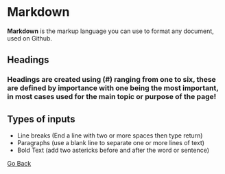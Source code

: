 # Markdown

**Markdown** is the markup language you can use to format any document, used on Github.

## Headings

### Headings are created using (#) ranging from one to six, these are defined by importance with one being the most important, in most cases used for the main topic or purpose of the page!

## Types of inputs

- Line breaks (End a line with two or more spaces then type return)
- Paragraphs (use a blank line to separate one or more lines of text)
- Bold Text (add two astericks before and after the word or sentence)

[Go Back](README.md)
